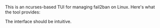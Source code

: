 This is an  ncurses-based TUI for managing fail2ban on Linux. Here's what the tool provides:

The interface should be intuitive.
